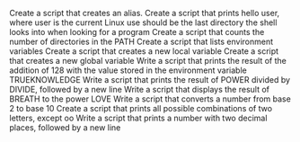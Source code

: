 Create a script that creates an alias.
Create a script that prints hello user, where user is the current Linux use
 should be the last directory the shell looks into when looking for a program
Create a script that counts the number of directories in the PATH
Create a script that lists environment variables
Create a script that creates a new local variable
Create a script that creates a new global variable
Write a script that prints the result of the addition of 128 with the value stored in the environment variable TRUEKNOWLEDGE
Write a script that prints the result of POWER divided by DIVIDE, followed by a new line
Write a script that displays the result of BREATH to the power LOVE
Write a script that converts a number from base 2 to base 10
Create a script that prints all possible combinations of two letters, except oo
Write a script that prints a number with two decimal places, followed by a new line

